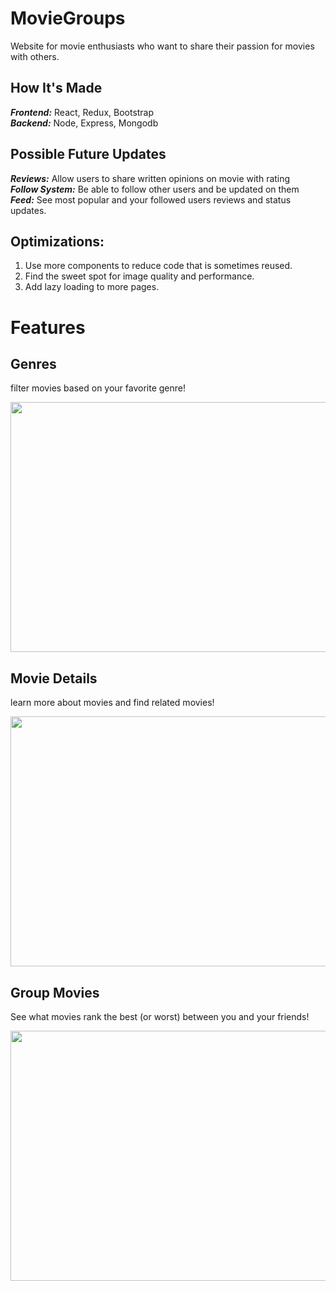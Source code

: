 # MovieGroups
Website for movie enthusiasts who want to share their passion for movies with others.

## How It's Made
***Frontend:*** React, Redux, Bootstrap  
***Backend:*** Node, Express, Mongodb

## Possible Future Updates
***Reviews:*** Allow users to share written opinions on movie with rating  
***Follow System:*** Be able to follow other users and be updated on them  
***Feed:*** See most popular and your followed users reviews and status updates.

## Optimizations:
1. Use more components to reduce code that is sometimes reused.
2. Find the sweet spot for image quality and performance.  
3. Add lazy loading to more pages.



# Features

## Genres
filter movies based on your favorite genre! 
  
<img src="https://user-images.githubusercontent.com/97909100/205504143-a7671378-58a0-4dff-8ac0-7a4f5b07c8fa.gif" width="800" height="400"/>


## Movie Details
learn more about movies and find related movies!
  
<img src="https://user-images.githubusercontent.com/97909100/205504562-371313b0-e08c-4a09-8f17-8a5f1a8ea667.gif" width="800" height="400"/>

## Group Movies
See what movies rank the best (or worst) between you and your friends!  

<img src="https://user-images.githubusercontent.com/97909100/205713102-52236437-158f-4937-9d64-5f13dfc1a74d.gif" width="800" height="400"/>
